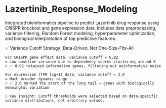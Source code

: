 # Lazertinib_Response_Modeling
Integrated bioinformatics pipeline to predict Lazertinib drug response using CRISPR knockout and gene expression data. Includes data preprocessing, variance filtering, Random Forest modeling, hyperparameter optimization, and biological interpretation of top predictive features.






✅ Variance Cutoff Strategy: Data-Driven, Not One-Size-Fits-All

    For CRISPR gene effect data, variance cutoff = 0.02
    ▫️ Low baseline variance due to dependency scores clustering around 0
    ▫️ ✅ 0.02 retained informative genes, filtering out uninformative noise

    For expression (TPM log+1) data, variance cutoff = 2.0
    ▫️ Much broader dynamic range
    ▫️ ✅ 2.0 marked the start of the long tail — genes with biologically meaningful variation

    🧠 Key Insight: Cutoff thresholds were selected based on data-specific variance distributions, not arbitrary values.



